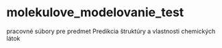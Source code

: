 # molekulove_modelovanie_test
pracovné súbory pre predmet Predikcia štruktúry a vlastnosti chemických látok
